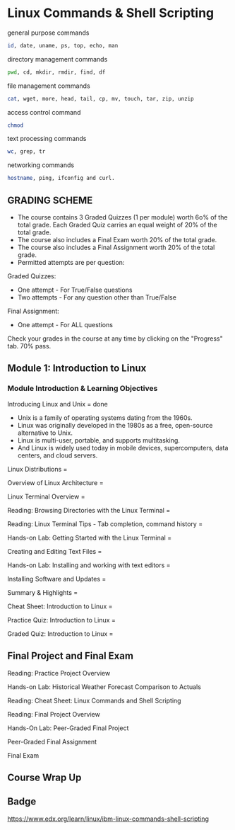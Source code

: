 # Linux Commands & Shell Scripting

general purpose commands
```bash
id, date, uname, ps, top, echo, man
```
directory management commands
```bash
pwd, cd, mkdir, rmdir, find, df
```
file management commands
```bash
cat, wget, more, head, tail, cp, mv, touch, tar, zip, unzip
```
access control command
```bash
chmod
```
text processing commands
```bash
wc, grep, tr
```
networking commands
```bash
hostname, ping, ifconfig and curl.
```
## GRADING SCHEME

* The course contains 3 Graded Quizzes (1 per module) worth 6o% of the total grade. Each Graded Quiz carries an equal weight of 20% of the total grade.
* The course also includes a Final Exam worth 20% of the total grade.
* The course also includes a Final Assignment worth 20% of the total grade.
* Permitted attempts are per question:

Graded Quizzes:
* One attempt - For True/False questions
* Two attempts - For any question other than True/False

Final Assignment:
* One attempt - For ALL questions

Check your grades in the course at any time by clicking on the "Progress" tab. 70% pass.

## Module 1: Introduction to Linux

### Module Introduction & Learning Objectives

Introducing Linux and Unix = done

* Unix is a family of operating systems dating from the 1960s.
* Linux was originally developed in the 1980s as a free, open-source alternative to Unix.
* Linux is multi-user, portable, and supports multitasking.
* And Linux is widely used today in mobile devices, supercomputers, data centers, and cloud servers.

Linux Distributions = 

Overview of Linux Architecture = 

Linux Terminal Overview =

Reading: Browsing Directories with the Linux Terminal =

Reading: Linux Terminal Tips - Tab completion, command history =

Hands-on Lab: Getting Started with the Linux Terminal =

Creating and Editing Text Files =

Hands-on Lab: Installing and working with text editors =

Installing Software and Updates =

Summary & Highlights =

Cheat Sheet: Introduction to Linux =

Practice Quiz: Introduction to Linux =

Graded Quiz: Introduction to Linux =

## Final Project and Final Exam

Reading: Practice Project Overview

Hands-on Lab: Historical Weather Forecast Comparison to Actuals

Reading: Cheat Sheet: Linux Commands and Shell Scripting

Reading: Final Project Overview

Hands-On Lab: Peer-Graded Final Project

Peer-Graded Final Assignment

Final Exam

## Course Wrap Up

## Badge

https://www.edx.org/learn/linux/ibm-linux-commands-shell-scripting